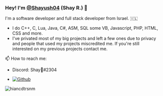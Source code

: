 ### Hey! I'm [@Shayush04](https://twitter.com/Shayush04) (Shay R.) 👋

I'm a software developer and full stack developer from Israel. 🇮🇱

- I do C++, C, Lua, Java, C#, ASM, SQL some VB, Javascript, PHP, HTML, CSS and more.
- I've privated most of my big projects and left a few ones due to privacy and people that used my projects miscredited me. If you're still interested on my previous projects contact me.


📫 How to reach me:
- Discord: Shay🖤#2304
- <p><a href="https://github.com/thmsgbrt" target="_blank"><img alt="Github" src="https://img.shields.io/badge/GitHub-%2312100E.svg?&style=for-the-badge&logo=Github&logoColor=white" /></a></p>

<p><img align="left" src="https://github-readme-stats.vercel.app/api/top-langs?username=Leystryku&show_icons=true&locale=en&layout=compact" alt="hiancdtrsnm" /></p>


